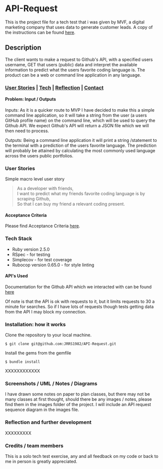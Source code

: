 # API-Request

This is the project file for a tech test that i was given by MVF, a digital marketing company that uses data to generate customer leads. A copy of the instructions can be found [here](Instructions.pdf).

## Description

The client wants to make a request to Github's API, with a specified users username, GET that users (public) data and interpret the available information to predict what the users favorite coding language is. The product can be a web or command line application in any language.

### [User Stories](#user_story) | [Tech](#tech) | [Reflection](#reflection) | [Contact](#contact)

#### Problem: Input / Outputs

Inputs: As it is a quicker route to MVP I have decided to make this a simple command line application, so it will take a string from the user (a users GitHub profile name) on the command line, which will be used to query the Github API. We expect Github's API will return a JSON file which we will then need to process.

Outputs: Being a command line application it will print a string /statement to the terminal with a prediction of the users favorite language. The prediction will probably be attained by calculating the most commonly used language across the users public portfolios.

### <a name="user_story">User Stories</a>

Simple macro level user story
>As a developer with friends,<br>
>I want to predict what my friends favorite coding language is by scraping Github,<br>
>So that I can buy my friend a relevant coding present.<br>

#### Acceptance Criteria

Please find Acceptance Criteria [here](acceptance_criteria.md).

### <a name="Tech">Tech Stack</a>

* Ruby version 2.5.0
* RSpec - for testing
* Simplecov - for test coverage
* Rubocop version 0.65.0 - for style linting

#### API's Used

Documentation for the Github API which we interacted with can be found [here](https://developer.github.com/v3/)

Of note is that the API is ok with requests to it, but it limits requests to 30 a minute for searches. So if I have lots of requests though tests getting data from the API I may block my connection.

### <a name="installation">Installation: how it works</a>

Clone the repository to your local machine.
```
$ git clone git@github.com:JRRS1982/API-Request.git
```
Install the gems from the gemfile
```
$ bundle install
```

XXXXXXXXXXXX

### <a name="screenshots">Screenshots / UML / Notes / Diagrams</a>

I have drawn some notes on paper to plan classes, but there may not be many classes at first thought, should there be any images / notes, please find them in the images folder of the project. I will include an API request sequence diagram in the images file.

### <a name="reflection">Reflection and further development</a>

XXXXXXXXX

### Credits / team members

This is a solo tech test exercise, any and all feedback on my code or back to me in person is greatly appreciated.
